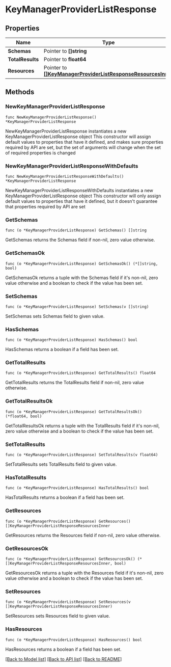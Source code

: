 # KeyManagerProviderListResponse

## Properties

Name | Type | Description | Notes
------------ | ------------- | ------------- | -------------
**Schemas** | Pointer to **[]string** |  | [optional] 
**TotalResults** | Pointer to **float64** |  | [optional] 
**Resources** | Pointer to [**[]KeyManagerProviderListResponseResourcesInner**](KeyManagerProviderListResponseResourcesInner.md) |  | [optional] 

## Methods

### NewKeyManagerProviderListResponse

`func NewKeyManagerProviderListResponse() *KeyManagerProviderListResponse`

NewKeyManagerProviderListResponse instantiates a new KeyManagerProviderListResponse object
This constructor will assign default values to properties that have it defined,
and makes sure properties required by API are set, but the set of arguments
will change when the set of required properties is changed

### NewKeyManagerProviderListResponseWithDefaults

`func NewKeyManagerProviderListResponseWithDefaults() *KeyManagerProviderListResponse`

NewKeyManagerProviderListResponseWithDefaults instantiates a new KeyManagerProviderListResponse object
This constructor will only assign default values to properties that have it defined,
but it doesn't guarantee that properties required by API are set

### GetSchemas

`func (o *KeyManagerProviderListResponse) GetSchemas() []string`

GetSchemas returns the Schemas field if non-nil, zero value otherwise.

### GetSchemasOk

`func (o *KeyManagerProviderListResponse) GetSchemasOk() (*[]string, bool)`

GetSchemasOk returns a tuple with the Schemas field if it's non-nil, zero value otherwise
and a boolean to check if the value has been set.

### SetSchemas

`func (o *KeyManagerProviderListResponse) SetSchemas(v []string)`

SetSchemas sets Schemas field to given value.

### HasSchemas

`func (o *KeyManagerProviderListResponse) HasSchemas() bool`

HasSchemas returns a boolean if a field has been set.

### GetTotalResults

`func (o *KeyManagerProviderListResponse) GetTotalResults() float64`

GetTotalResults returns the TotalResults field if non-nil, zero value otherwise.

### GetTotalResultsOk

`func (o *KeyManagerProviderListResponse) GetTotalResultsOk() (*float64, bool)`

GetTotalResultsOk returns a tuple with the TotalResults field if it's non-nil, zero value otherwise
and a boolean to check if the value has been set.

### SetTotalResults

`func (o *KeyManagerProviderListResponse) SetTotalResults(v float64)`

SetTotalResults sets TotalResults field to given value.

### HasTotalResults

`func (o *KeyManagerProviderListResponse) HasTotalResults() bool`

HasTotalResults returns a boolean if a field has been set.

### GetResources

`func (o *KeyManagerProviderListResponse) GetResources() []KeyManagerProviderListResponseResourcesInner`

GetResources returns the Resources field if non-nil, zero value otherwise.

### GetResourcesOk

`func (o *KeyManagerProviderListResponse) GetResourcesOk() (*[]KeyManagerProviderListResponseResourcesInner, bool)`

GetResourcesOk returns a tuple with the Resources field if it's non-nil, zero value otherwise
and a boolean to check if the value has been set.

### SetResources

`func (o *KeyManagerProviderListResponse) SetResources(v []KeyManagerProviderListResponseResourcesInner)`

SetResources sets Resources field to given value.

### HasResources

`func (o *KeyManagerProviderListResponse) HasResources() bool`

HasResources returns a boolean if a field has been set.


[[Back to Model list]](../README.md#documentation-for-models) [[Back to API list]](../README.md#documentation-for-api-endpoints) [[Back to README]](../README.md)


